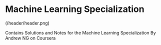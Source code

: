 # Machine Learning Specialization

(/header/header.png)

Contains Solutions and Notes for the Machine Learning Specialization By Andrew NG on Coursera
